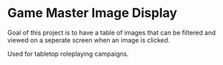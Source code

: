 # Game Master Image Display <!-- omit in toc -->

Goal of this project is to have a table of images that can be filtered and viewed on a seperate screen when an image is clicked.

Used for tabletop roleplaying campaigns.
